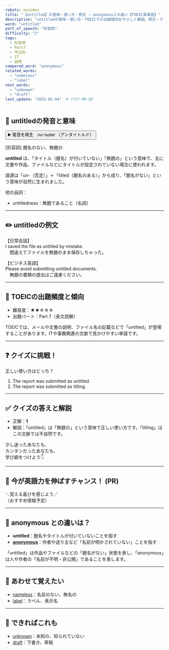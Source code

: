 ```yaml
---
robots: noindex
title: "【untitled】の意味・使い方・例文 ― anonymousとの違い【TOEIC英単語】"
description: "untitledの意味・使い方・TOEICでの出題傾向をやさしく解説。例文・クイズ付きでanonymousとの違いもわかりやすく学べます。"
word: "untitled"
part_of_speech: "形容詞"
difficulty: "2"
tags:
  - 形容詞
  - Part7
  - 中立的
  - IT
  - 説明
compared_word: "anonymous"
related_words:
  - "nameless"
  - "label"
next_words:
  - "unknown"
  - "draft"
last_update: "2025-05-04"  # YYYY-MM-DD
---
```


## 🔰 untitledの発音と意味

<button class="play-audio" onclick="playTTS('untitled')">
  <span class="play-audio-main">
    ▶️ 発音を再生　/ʌnˈtaɪtld/
  </span>
  <span class="play-audio-sub">
    （アンタイトルド）
  </span>
</button>

[形容詞] 題名のない、無題の

**untitled** は、「タイトル（題名）が付いていない」「無題の」という意味で、主に文書や作品、ファイルなどにタイトルが設定されていない場合に使われます。

語源は「un-（否定）」＋「titled（題名のある）」から成り、「題名がない」という意味が自然に生まれました。

他の品詞：  
- untitledness：無題であること（名詞）

---

## ✏️ untitledの例文

【日常会話】  
I saved the file as untitled by mistake.  
　間違えてファイルを無題のまま保存しちゃった。

【ビジネス英語】  
Please avoid submitting untitled documents.  
　無題の書類の提出はご遠慮ください。

---

## 🎯 TOEICの出題頻度と傾向

- 難易度：★★☆☆☆
- 出題パート：Part 7（長文読解）

TOEICでは、メールや文書の説明、ファイル名の記載などで「untitled」が登場することがあります。ITや事務関連の文脈で見かけやすい単語です。

---

## ❓ クイズに挑戦！

正しい使い方はどっち？

1. The report was submitted as untitled.  
2. The report was submitted as titling.

---

## ✅ クイズの答えと解説

- 正解：**1**
- 解説：「untitled」は「無題の」という意味で正しい使い方です。「titling」はこの文脈では不自然です。

少し迷ったあなたも、  
カンタンだったあなたも、  
学び癖をつけよう👇️

---

## 🚀 今が英語力を伸ばすチャンス！ (PR)

<div class="info-center">
＼覚える喜びを感じよう／<br>  
（おすすめ情報予定）
</div>

---

## 🤔  anonymous との違いは？

- **untitled**：題名やタイトルが付いていないことを指す
- **[anonymous](/word/anonymous/)**：作者や送り主など「名前が明かされていない」ことを指す

「untitled」は作品やファイルなどの「題名がない」状態を表し、「anonymous」は人や作者の「名前が不明・非公開」であることを表します。

---

## 🧩 あわせて覚えたい

- [nameless](/word/nameless/)：名前のない、無名の
- [label](/word/label/)：ラベル、表示名

---

## 📖 できればこれも

- [unknown](/word/unknown/)：未知の、知られていない
- [draft](/word/draft/)：下書き、草稿

<!-- cvid: aid28_bid42 -->
